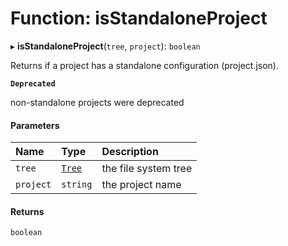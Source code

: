 # Function: isStandaloneProject

▸ **isStandaloneProject**(`tree`, `project`): `boolean`

Returns if a project has a standalone configuration (project.json).

**`Deprecated`**

non-standalone projects were deprecated

#### Parameters

| Name      | Type                                  | Description          |
| :-------- | :------------------------------------ | :------------------- |
| `tree`    | [`Tree`](../../devkit/documents/Tree) | the file system tree |
| `project` | `string`                              | the project name     |

#### Returns

`boolean`
